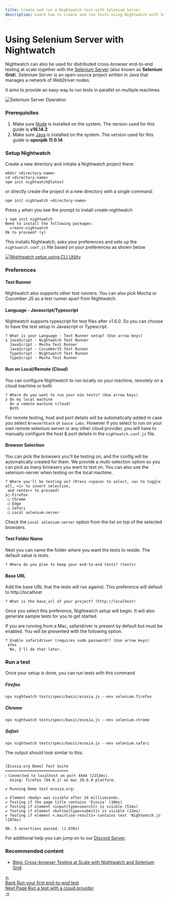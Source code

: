 ```yaml
---
title: Create and run a Nightwatch test with Selenium Server
description: Learn how to create and run tests using Nightwatch with Selenium Server
---
```


<div class="page-header"><h1>Using Selenium Server with Nightwatch</h1></div>

Nightwatch can also be used for distributed cross-browser end-to-end testing at scale together with the [Selenium Server][13] (also known as **Selenium Grid**). Selenium Server is an open-source project written in Java that manages a network of WebDriver nodes.

It aims to provide an easy way to run tests in parallel on multiple machines.

![Selenium Server Operation][image-2]

### Prerequisites
1. Make sure [Node][1] is installed on the system. The version used for this guide is **v16.14.2**
2. Make sure [Java][11] is installed on the system. The version used for this guide is **openjdk 11.0.14**

### Setup Nightwatch
Create a new directory and initiate a Nightwatch project there:

<div class="hide-indicator"><pre><code class="language-bash">mkdir &#60;directory-name&#62;
cd &#60;directory-name&#62;
npm init nightwatch@latest</code></pre></div>

or directly create the project in a new directory with a single command:

<pre><code class="language-bash">npm init nightwatch &#60;directory-name&#62;</code></pre>

Press `y` when you see the prompt to install create-nightwatch

<pre class="hide-indicator"><code class="language-bash">❯ npm init nightwatch
Need to install the following packages:
  create-nightwatch
Ok to proceed? (y)</code></pre>

This installs Nightwatch, asks your preferences and sets up the `nightwatch.conf.js` file based on your preferences as shown below

<a href="https://user-images.githubusercontent.com/39924567/174841680-59664ff6-da2d-44a3-a1df-52d22c69b1e2.gif"><img alt="Nightwatch setup using CLI Utility" src="https://user-images.githubusercontent.com/39924567/174841680-59664ff6-da2d-44a3-a1df-52d22c69b1e2.gif" class="img-with-dropshadow"></a>

### Preferences
  
#### Test Runner

Nightwatch also supports other test runners. You can also pick Mocha or Cucumber JS as a test runner apart from Nightwatch.

#### Language - Javascript/Typescript

Nightwatch supports typescript for test files after v1.6.0. So you can choose to have the test setup in Javascript or Typescript.

<pre class="hide-indicator language-bash"><code>? What is your Language - Test Runner setup? (Use arrow keys)
❯ JavaScript - Nightwatch Test Runner
  JavaScript - Mocha Test Runner
  JavaScript - CucumberJS Test Runner
  TypeScript - Nightwatch Test Runner
  TypeScript - Mocha Test Runner</code></pre>

#### Run on Local/Remote (Cloud)

You can configure Nightwatch to run locally on your machine, remotely on a cloud machine or both

<pre class="hide-indicator language-bash"><code>? Where do you want to run your e2e tests? (Use arrow keys)
❯ On my local machine
  On a remote machine (cloud)
  Both</code></pre>

For remote testing, host and port details will be automatically added in case you select `BrowserStack` or `Sauce Labs`. However if you select to run on your own remote selenium server or any other cloud provider, you will have to manually configure the host & port details in the `nightwatch.conf.js` file. 

#### Browser Selection

You can pick the browsers you'll be testing on, and the config will be automatically created for them. We provide a multi-selection option so you can pick as many browsers you want to test on. You can also use the selenium-server when testing on the local machine.


<pre class="hide-indicator language-bash"><code>? Where you'll be testing on? (Press &#60;space&#62; to select, &#60;a&#62; to toggle all, &#60;i&#62; to invert selection,
 and &#60;enter&#60; to proceed)
❯◯ Firefox
 ◯ Chrome
 ◯ Edge
 ◯ Safari
 ◯ Local selenium-server</code></pre>

 Check the `Local selenium-server` option from the list on top of the selected browsers.

#### Test Folder Name

Next you can name the folder where you want the tests to reside. The default value is tests.

<pre class="hide-indicator language-bash"><code>? Where do you plan to keep your end-to-end tests? (tests)</code></pre>

#### Base URL

Add the base URL that the tests will run against. This preference will default to http://localhost

<pre class="hide-indicator language-bash"><code>? What is the base_url of your project? (http://localhost)</code></pre>

Once you select this preference, Nightwatch setup will begin. It will also generate sample tests for you to get started. 

If you are running from a Mac, safaridriver is present by default but must be enabled. You will be presented with the following option.

<pre class="hide-indicator language-bash"><code>? Enable safaridriver (requires sudo password)? (Use arrow keys)
 ❯Yes
  No, I'll do that later.</code></pre>

### Run a test

Once your setup is done, you can run tests with this command

##### Firefox
<pre><code class="language-bash">npx nightwatch tests/specs/basic/ecosia.js --env selenium.firefox</code></pre>

##### Chrome
<pre><code class="language-bash">npx nightwatch tests/specs/basic/ecosia.js --env selenium.chrome</code></pre>

##### Safari
<pre><code class="language-bash">npx nightwatch tests/specs/basic/ecosia.js --env selenium.safari</code></pre>

The output should look similar to this:

<pre class="hide-indicator language-bash"><code>
[Ecosia.org Demo] Test Suite
============================
ℹ Connected to localhost on port 4444 (2153ms).
  Using: firefox (94.0.1) on mac 20.6.0 platform.

✔ Running Demo test ecosia.org:

✔ Element &lt;body&gt; was visible after 24 milliseconds.
✔ Testing if the page title contains 'Ecosia' (10ms)
✔ Testing if element &lt;input[type=search]&gt; is visible (51ms)
✔ Testing if element &lt;button[type=submit]&gt; is visible (12ms)
✔ Testing if element &lt;.mainline-results&gt; contains text 'Nightwatch.js' (197ms)

OK. 5 assertions passed. (1.838s)
</code></pre>


<div class="alert alert-info">
For additional help you can jump on to our <a href="https://discord.gg/SN8Da2X">Discord Server</a>.
</div>

[1]:    https://nodejs.org/
[2]:    https://nodejs.org/
[3]:    https://npmjs.com
[4]:    https://www.npmjs.com/package/geckodriver
[5]:    https://github.com/mozilla/geckodriver/releases
[6]:    https://www.npmjs.com/package/chromedriver
[7]:    https://chromedriver.chromium.org/downloads
[8]:    https://docs.microsoft.com/en-us/microsoft-edge/webdriver-chromium/?tabs=c-sharp#download-microsoft-edge-driver
[9]:    https://developer.apple.com/documentation/webkit/about_webdriver_for_safari/
[10]:   https://selenium.dev/documentation/en/grid/
[11]:   https://www.java.com/en/
[12]:   https://www.npmjs.com/package/selenium-server
[13]:   https://github.com/SeleniumHQ/selenium/releases

[image-2]:  /img/operation-cloud.png

### Recommended content
- [Blog: Cross-browser Testing at Scale with Nightwatch and Selenium Grid](https://nightwatchjs.org/blog/cross-browser-testing-at-scale-with-nightwatch-and-selenium-grid/)


<div class="doc-pagination pt-40">
  <div class="previous">
    <a href="https://nightwatchjs.org/guide/quickstarts/create-and-run-a-nightwatch-test.html">
      <span>←</span>
        <div class="d-flex flex-column">
          <span class="smallT">Back</span>
          <span class="bigT">Run your first end-to-end test</span>
        </div>
    </a>
  </div>
  <div class="next">
    <a href="https://nightwatchjs.org/guide/quickstarts/create-and-run-a-test-with-cloud-providers.html">
        <div class="d-flex flex-column">
          <span class="smallT">Next Page</span>
          <span class="bigT">Run a test with a cloud provider</span>
        </div>
        <span>→</span>
    </a>
  </div>
</div>